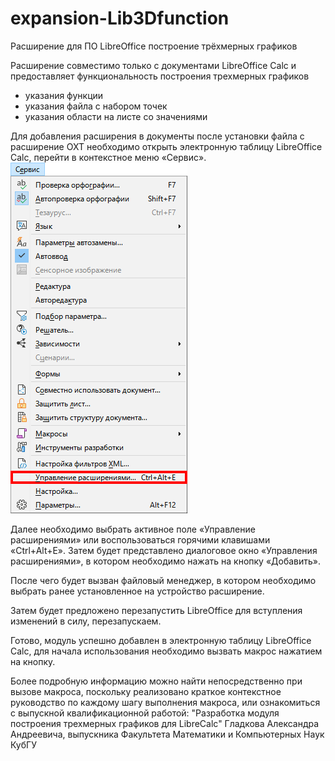 # expansion-Lib3Dfunction
Расширение для ПО LibreOffice построение трёхмерных графиков

Расширение совместимо только с документами LibreOffice Calc и предоставляет функциональность построения трехмерных графиков
+ указания функции
+ указания файла с набором точек
+ указания области на листе со значениями

Для добавления расширения в документы после установки файла с расширение OXT необходимо открыть электронную таблицу LibreOffice Calc, перейти в контекстное меню «Сервис».
![Изображение_1](image_1.png)

Далее необходимо выбрать активное поле «Управление расширениями» или воспользоваться горячими клавишами «Ctrl+Alt+E». Затем будет представлено диалоговое окно «Управления расширениями», в котором необходимо нажать на кнопку «Добавить».

После чего будет вызван файловый менеджер, в котором необходимо выбрать ранее установленное на устройство расширение.

Затем будет предложено перезапустить LibreOffice для вступления изменений в силу, перезапускаем.

Готово, модуль успешно добавлен в электронную таблицу LibreOffice Calc, для начала использования необходимо вызвать макрос нажатием на кнопку.

Более подробную информацию можно найти непосредственно при вызове макроса, поскольку реализовано краткое контекстное руководство
по каждому шагу выполнения макроса, или ознакомиться с выпускной квалификационной работой: "Разработка модуля построения
трехмерных графиков для LibreCalc" Гладкова Александра Андреевича, выпускника Факультета Математики и Компьютерных Наук КубГУ
